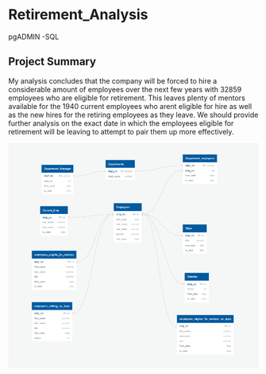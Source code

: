 # Retirement_Analysis
pgADMIN -SQL

## Project Summary

My analysis concludes that the company will be forced to hire a considerable amount of employees over the next few years with 32859
employees who are eligible for retirement. This leaves plenty of mentors available for the 1940 current employees who arent eligible
for hire as well as the new hires for the retiring employees as they leave. We should provide further analysis on the exact date 
in which the employees eligible for retirement will be leaving to attempt to pair them up more effectively.

![ERD Diagram](table_images/ERD.png)
